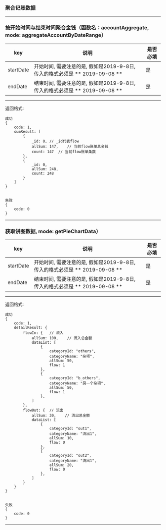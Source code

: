 ### 聚合记账数据
---

### 按开始时间与结束时间聚合金钱（函数名：accountAggregate, mode: aggregateAccountByDateRange）

| key| 说明 | 是否必填 |
| -------- | ----- | ---- |
| startDate|开始时间, 需要注意的是, 假如是2019-9-8日, 传入的格式必须是 ** 2019-09-08 **|是|
| endDate|结束时间,  需要注意的是, 假如是2019-9-8日, 传入的格式必须是 ** 2019-09-08 **|是|

---
返回格式:

```
成功
{
    code: 1,
    sumResult: [
        {
            _id: 0, // _id代表flow
            allSum: 147,    // 当前flow账单总金钱
            count: 147  // 当前flow账单条数
        },
        {
            _id: 0,
            allSum: 248,
            count: 248
        }
    ]
}


失败
{
    code: 0
}
```


---

### 获取饼图数据, mode: getPieChartData）

| key| 说明 | 是否必填 |
| -------- | ----- | ---- |
| startDate|开始时间, 需要注意的是, 假如是2019-9-8日, 传入的格式必须是 ** 2019-09-08 **|是|
| endDate|结束时间,  需要注意的是, 假如是2019-9-8日, 传入的格式必须是 ** 2019-09-08 **|是|

---
返回格式:

```
成功
{
    code: 1,
    detailResult: {
        flowIn: {   // 流入
            allSum: 100,    // 流入总金额
            dataList: [
                {
                    categoryId: "others",
                    categoryName: "杂项",
                    allSum: 50,
                    flow: 1
                },
                {
                    categoryId: "b_others",
                    categoryName: "另一个杂项",
                    allSum: 50,
                    flow: 1
                },
            ]
        },
        flowOut: {  // 流出
            allSum: 30,    // 流出总金额
            dataList: [
                {
                    categoryId: "out1",
                    categoryName: "流出1",
                    allSum: 10,
                    flow: 0
                },
                {
                    categoryId: "out2",
                    categoryName: "流出1",
                    allSum: 20,
                    flow: 0
                },
            ]
        }
    }
}


失败
{
    code: 0
}
```


---